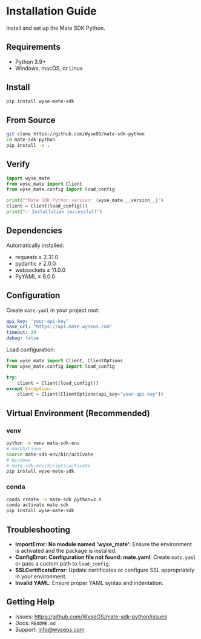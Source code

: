 # Installation Guide

Install and set up the Mate SDK Python.

## Requirements

- Python 3.9+
- Windows, macOS, or Linux

## Install

```bash
pip install wyse-mate-sdk
```

## From Source

```bash
git clone https://github.com/WyseOS/mate-sdk-python
cd mate-sdk-python
pip install -e .
```

## Verify

```python
import wyse_mate
from wyse_mate import Client
from wyse_mate.config import load_config

print(f"Mate SDK Python version: {wyse_mate.__version__}")
client = Client(load_config())
print("✅ Installation successful!")
```

## Dependencies

Automatically installed:

- requests ≥ 2.31.0
- pydantic ≥ 2.0.0
- websockets ≥ 11.0.0
- PyYAML ≥ 6.0.0

## Configuration

Create `mate.yaml` in your project root:

```yaml
api_key: "your-api-key"
base_url: "https://api.mate.wyseos.com"
timeout: 30
debug: false
```

Load configuration:

```python
from wyse_mate import Client, ClientOptions
from wyse_mate.config import load_config

try:
    client = Client(load_config())
except Exception:
    client = Client(ClientOptions(api_key="your-api-key"))
```

## Virtual Environment (Recommended)

### venv

```bash
python -m venv mate-sdk-env
# macOS/Linux
source mate-sdk-env/bin/activate
# Windows
# mate-sdk-env\Scripts\activate
pip install wyse-mate-sdk
```

### conda

```bash
conda create -n mate-sdk python=3.9
conda activate mate-sdk
pip install wyse-mate-sdk
```

## Troubleshooting

- **ImportError: No module named 'wyse_mate'**: Ensure the environment is activated and the package is installed.
- **ConfigError: Configuration file not found: mate.yaml**: Create `mate.yaml` or pass a custom path to `load_config`.
- **SSLCertificateError**: Update certificates or configure SSL appropriately in your environment.
- **Invalid YAML**: Ensure proper YAML syntax and indentation.

## Getting Help

- Issues: https://github.com/WyseOS/mate-sdk-python/issues
- Docs: `README.md`
- Support: info@wyseos.com 